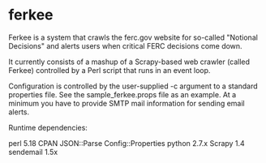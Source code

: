 # ferkee
Ferkee is a system that crawls the ferc.gov website for so-called "Notional Decisions" and alerts users when critical FERC decisions come down.

It currently consists of a mashup of a Scrapy-based web crawler (called Ferkee) controlled by a Perl script that runs in an event loop.

Configuration is controlled by the user-supplied -c argument to a standard properties file.  See the sample_ferkee.props file as an example. At a minimum you have to provide SMTP mail information for sending email alerts.

Runtime dependencies:

perl 5.18
	CPAN
	JSON::Parse
	Config::Properties
python 2.7.x
Scrapy 1.4
sendemail 1.5x

